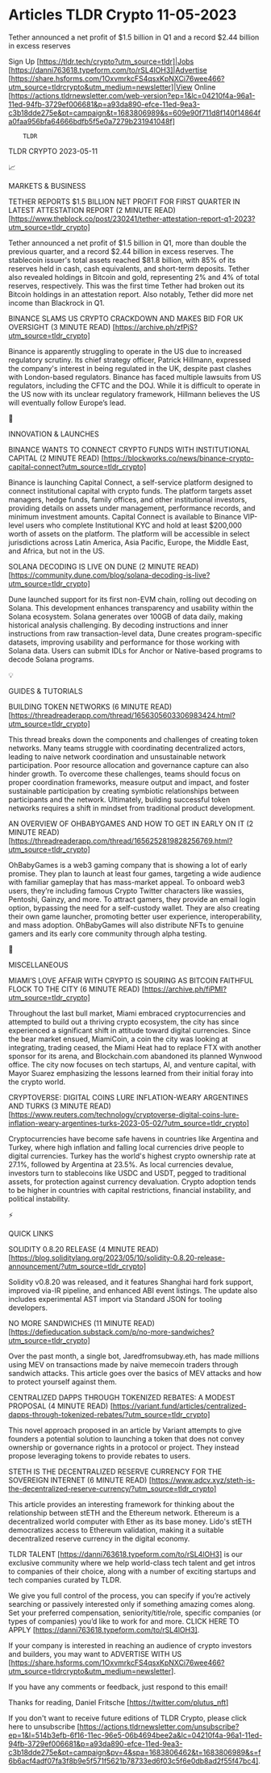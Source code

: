 # Articles TLDR Crypto 11-05-2023

Tether announced a net profit of $1.5 billion in Q1 and a record $2.44
billion in excess reserves  

Sign Up [https://tldr.tech/crypto?utm_source=tldr]|Jobs
[https://danni763618.typeform.com/to/rSL4lOH3]|Advertise
[https://share.hsforms.com/1OxvmrkcFS4qsxKpNXCi76wee466?utm_source=tldrcrypto&utm_medium=newsletter]|View
Online
[https://actions.tldrnewsletter.com/web-version?ep=1&lc=04210f4a-96a1-11ed-94fb-3729ef006681&p=a93da890-efce-11ed-9ea3-c3b18dde275e&pt=campaign&t=1683806989&s=609e90f711d8f140f14864fa0faa956bfa64666bdfb5f5e0a7279b231941048f]


		TLDR 

TLDR CRYPTO 2023-05-11

📈 

MARKETS & BUSINESS

TETHER REPORTS $1.5 BILLION NET PROFIT FOR FIRST QUARTER IN LATEST
ATTESTATION REPORT (2 MINUTE READ)
[https://www.theblock.co/post/230241/tether-attestation-report-q1-2023?utm_source=tldr_crypto]


Tether announced a net profit of $1.5 billion in Q1, more than double
the previous quarter, and a record $2.44 billion in excess reserves.
The stablecoin issuer's total assets reached $81.8 billion, with 85%
of its reserves held in cash, cash equivalents, and short-term
deposits. Tether also revealed holdings in Bitcoin and gold,
representing 2% and 4% of total reserves, respectively. This was the
first time Tether had broken out its Bitcoin holdings in an
attestation report. Also notably, Tether did more net income than
Blackrock in Q1. 

BINANCE SLAMS US CRYPTO CRACKDOWN AND MAKES BID FOR UK OVERSIGHT (3
MINUTE READ) [https://archive.ph/zfPjS?utm_source=tldr_crypto] 

Binance is apparently struggling to operate in the US due to increased
regulatory scrutiny. Its chief strategy officer, Patrick Hillmann,
expressed the company's interest in being regulated in the UK, despite
past clashes with London-based regulators. Binance has faced multiple
lawsuits from US regulators, including the CFTC and the DOJ. While it
is difficult to operate in the US now with its unclear regulatory
framework, Hillmann believes the US will eventually follow Europe’s
lead. 

🚀 

INNOVATION & LAUNCHES

BINANCE WANTS TO CONNECT CRYPTO FUNDS WITH INSTITUTIONAL CAPITAL (2
MINUTE READ)
[https://blockworks.co/news/binance-crypto-capital-connect?utm_source=tldr_crypto]


Binance is launching Capital Connect, a self-service platform designed
to connect institutional capital with crypto funds. The platform
targets asset managers, hedge funds, family offices, and other
institutional investors, providing details on assets under management,
performance records, and minimum investment amounts. Capital Connect
is available to Binance VIP-level users who complete Institutional KYC
and hold at least $200,000 worth of assets on the platform. The
platform will be accessible in select jurisdictions across Latin
America, Asia Pacific, Europe, the Middle East, and Africa, but not in
the US. 

SOLANA DECODING IS LIVE ON DUNE (2 MINUTE READ)
[https://community.dune.com/blog/solana-decoding-is-live?utm_source=tldr_crypto]


Dune launched support for its first non-EVM chain, rolling out
decoding on Solana. This development enhances transparency and
usability within the Solana ecosystem. Solana generates over 100GB of
data daily, making historical analysis challenging. By decoding
instructions and inner instructions from raw transaction-level data,
Dune creates program-specific datasets, improving usability and
performance for those working with Solana data. Users can submit IDLs
for Anchor or Native-based programs to decode Solana programs. 

💡 

GUIDES & TUTORIALS

BUILDING TOKEN NETWORKS (6 MINUTE READ)
[https://threadreaderapp.com/thread/1656305603306983424.html?utm_source=tldr_crypto]


This thread breaks down the components and challenges of creating
token networks. Many teams struggle with coordinating decentralized
actors, leading to naive network coordination and unsustainable
network participation. Poor resource allocation and governance capture
can also hinder growth. To overcome these challenges, teams should
focus on proper coordination frameworks, measure output and impact,
and foster sustainable participation by creating symbiotic
relationships between participants and the network. Ultimately,
building successful token networks requires a shift in mindset from
traditional product development. 

AN OVERVIEW OF OHBABYGAMES AND HOW TO GET IN EARLY ON IT (2 MINUTE
READ)
[https://threadreaderapp.com/thread/1656252819828256769.html?utm_source=tldr_crypto]


OhBabyGames is a web3 gaming company that is showing a lot of early
promise. They plan to launch at least four games, targeting a wide
audience with familiar gameplay that has mass-market appeal. To
onboard web3 users, they’re including famous Crypto Twitter
characters like wassies, Pentoshi, Gainzy, and more. To attract
gamers, they provide an email login option, bypassing the need for a
self-custody wallet. They are also creating their own game launcher,
promoting better user experience, interoperability, and mass adoption.
OhBabyGames will also distribute NFTs to genuine gamers and its early
core community through alpha testing. 

🦄 

MISCELLANEOUS

MIAMI’S LOVE AFFAIR WITH CRYPTO IS SOURING AS BITCOIN FAITHFUL FLOCK
TO THE CITY (6 MINUTE READ)
[https://archive.ph/fiPMI?utm_source=tldr_crypto] 

Throughout the last bull market, Miami embraced cryptocurrencies and
attempted to build out a thriving crypto ecosystem, the city has since
experienced a significant shift in attitude toward digital currencies.
Since the bear market ensued, MiamiCoin, a coin the city was looking
at integrating, trading ceased, the Miami Heat had to replace FTX with
another sponsor for its arena, and Blockchain.com abandoned its
planned Wynwood office. The city now focuses on tech startups, AI, and
venture capital, with Mayor Suarez emphasizing the lessons learned
from their initial foray into the crypto world. 

CRYPTOVERSE: DIGITAL COINS LURE INFLATION-WEARY ARGENTINES AND TURKS
(3 MINUTE READ)
[https://www.reuters.com/technology/cryptoverse-digital-coins-lure-inflation-weary-argentines-turks-2023-05-02/?utm_source=tldr_crypto]


Cryptocurrencies have become safe havens in countries like Argentina
and Turkey, where high inflation and falling local currencies drive
people to digital currencies. Turkey has the world's highest crypto
ownership rate at 27.1%, followed by Argentina at 23.5%. As local
currencies devalue, investors turn to stablecoins like USDC and USDT,
pegged to traditional assets, for protection against currency
devaluation. Crypto adoption tends to be higher in countries with
capital restrictions, financial instability, and political
instability. 

⚡ 

QUICK LINKS

SOLIDITY 0.8.20 RELEASE (4 MINUTE READ)
[https://blog.soliditylang.org/2023/05/10/solidity-0.8.20-release-announcement/?utm_source=tldr_crypto]


Solidity v0.8.20 was released, and it features Shanghai hard fork
support, improved via-IR pipeline, and enhanced ABI event listings.
The update also includes experimental AST import via Standard JSON for
tooling developers. 

NO MORE SANDWICHES (11 MINUTE READ)
[https://defieducation.substack.com/p/no-more-sandwiches?utm_source=tldr_crypto]


Over the past month, a single bot, Jaredfromsubway.eth, has made
millions using MEV on transactions made by naive memecoin traders
through sandwich attacks. This article goes over the basics of MEV
attacks and how to protect yourself against them. 

CENTRALIZED DAPPS THROUGH TOKENIZED REBATES: A MODEST PROPOSAL (4
MINUTE READ)
[https://variant.fund/articles/centralized-dapps-through-tokenized-rebates/?utm_source=tldr_crypto]


This novel approach proposed in an article by Variant attempts to give
founders a potential solution to launching a token that does not
convey ownership or governance rights in a protocol or project. They
instead propose leveraging tokens to provide rebates to users. 

STETH IS THE DECENTRALIZED RESERVE CURRENCY FOR THE SOVEREIGN INTERNET
(6 MINUTE READ)
[https://www.adcv.xyz/steth-is-the-decentralized-reserve-currency/?utm_source=tldr_crypto]


This article provides an interesting framework for thinking about the
relationship between stETH and the Ethereum network. Ethereum is a
decentralized world computer with Ether as its base money. Lido's
stETH democratizes access to Ethereum validation, making it a suitable
decentralized reserve currency in the digital economy. 

TLDR TALENT [https://danni763618.typeform.com/to/rSL4lOH3] is our
exclusive community where we help world-class tech talent and get
intros to companies of their choice, along with a number of exciting
startups and tech companies curated by TLDR.

We give you full control of the process, you can specify if you’re
actively searching or passively interested only if something amazing
comes along. Set your preferred compensation, seniority/title/role,
specific companies (or types of companies) you’d like to work for
and more. CLICK HERE TO APPLY
[https://danni763618.typeform.com/to/rSL4lOH3].

If your company is interested in reaching an audience of crypto
investors and builders, you may want to ADVERTISE WITH US
[https://share.hsforms.com/1OxvmrkcFS4qsxKpNXCi76wee466?utm_source=tldrcrypto&utm_medium=newsletter].


If you have any comments or feedback, just respond to this email! 

Thanks for reading, 
Daniel Fritsche [https://twitter.com/plutus_nft] 

If you don't want to receive future editions of TLDR Crypto,
please click here to unsubscribe
[https://actions.tldrnewsletter.com/unsubscribe?ep=1&l=514b3efb-6f16-11ec-96e5-06b4694bee2a&lc=04210f4a-96a1-11ed-94fb-3729ef006681&p=a93da890-efce-11ed-9ea3-c3b18dde275e&pt=campaign&pv=4&spa=1683806462&t=1683806989&s=f6b6acf4adf07fa3f8b9e5f571f5621b78733ed6f03c5f6e0db8ad2f55f47bc4].


 